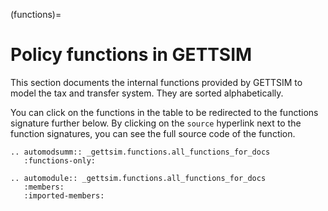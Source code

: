 (functions)=

# Policy functions in GETTSIM

This section documents the internal functions provided by GETTSIM to model the tax and
transfer system. They are sorted alphabetically.

You can click on the functions in the table to be redirected to the functions signature
further below. By clicking on the `source` hyperlink next to the function signatures,
you can see the full source code of the function.

```{eval-rst}
.. automodsumm:: _gettsim.functions.all_functions_for_docs
   :functions-only:
```

```{eval-rst}
.. automodule:: _gettsim.functions.all_functions_for_docs
   :members:
   :imported-members:
```
